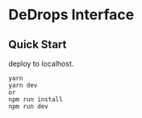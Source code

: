 # DeDrops Interface

## Quick Start
deploy to localhost.
```
yarn
yarn dev
or
npm run install
npm run dev
```
